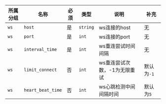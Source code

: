 | 所属分组 | 名称              | 必须 | 类型     | 说明                         | 补充       |
| -------- | ----------------- | ---- | -------- | ---------------------------- | ---------- |
| `ws`     | `host`            | 是   | `string` | ws连接的host                 | 无         |
| `ws`     | `port`            | 是   | `int`    | ws连接的port                 | 无         |
| `ws`     | `interval_time`   | 是   | `int`    | ws重连尝试时间间隔           | 无         |
| `ws`     | `limit_connect`   | 否   | `int`    | ws重连尝试次数，-1为无限重试 | 默认为`-1` |
| `ws`     | `heart_beat_time` | 否   | `int`    | ws心跳检测中间间隔时间       | 默认为`5`  |
